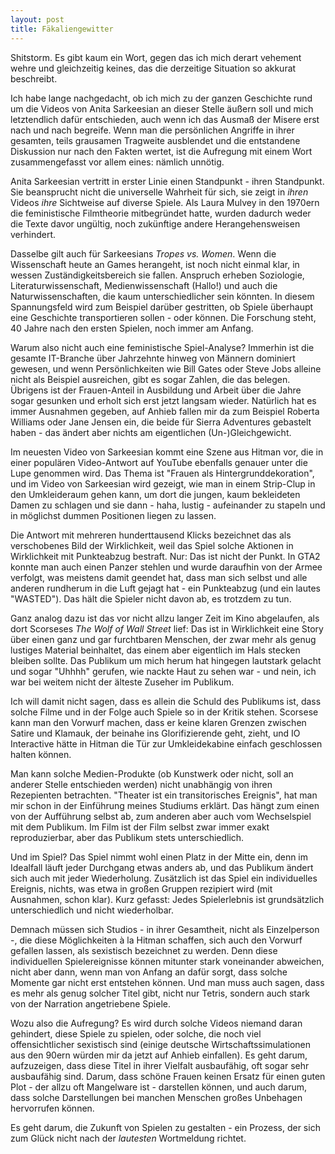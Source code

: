 ```yaml
---
layout: post
title: Fäkaliengewitter
---
```


Shitstorm. Es gibt kaum ein Wort, gegen das ich mich derart vehement wehre und gleichzeitig keines, das die derzeitige Situation so akkurat beschreibt.

Ich habe lange nachgedacht, ob ich mich zu der ganzen Geschichte rund um die Videos von Anita Sarkeesian an dieser Stelle äußern soll und mich letztendlich dafür entschieden, auch wenn ich das Ausmaß der Misere erst nach und nach begreife. Wenn man die persönlichen Angriffe in ihrer gesamten, teils grausamen Tragweite ausblendet und die entstandene Diskussion nur nach den Fakten wertet, ist die Aufregung mit einem Wort zusammengefasst vor allem eines: nämlich unnötig.

Anita Sarkeesian vertritt in erster Linie einen Standpunkt - ihren Standpunkt. Sie beansprucht nicht die universelle Wahrheit für sich, sie zeigt in _ihren_ Videos _ihre_ Sichtweise auf diverse Spiele. Als Laura Mulvey in den 1970ern die feministische Filmtheorie mitbegründet hatte, wurden dadurch weder die Texte davor ungültig, noch zukünftige andere Herangehensweisen verhindert.

Dasselbe gilt auch für Sarkeesians _Tropes vs. Women_. Wenn die Wissenschaft heute an Games herangeht, ist noch nicht einmal klar, in wessen Zuständigkeitsbereich sie fallen. Anspruch erheben Soziologie, Literaturwissenschaft, Medienwissenschaft (Hallo!) und auch die Naturwissenschaften, die kaum unterschiedlicher sein könnten. In diesem Spannungsfeld wird zum Beispiel darüber gestritten, ob Spiele überhaupt eine Geschichte transportieren sollen - oder können. Die Forschung steht, 40 Jahre nach den ersten Spielen, noch immer am Anfang.

Warum also nicht auch eine feministische Spiel-Analyse? Immerhin ist die gesamte IT-Branche über Jahrzehnte hinweg von Männern dominiert gewesen, und wenn Persönlichkeiten wie Bill Gates oder Steve Jobs alleine nicht als Beispiel ausreichen, gibt es sogar Zahlen, die das belegen. Übrigens ist der Frauen-Anteil in Ausbildung und Arbeit über die Jahre sogar gesunken und erholt sich erst jetzt langsam wieder. Natürlich hat es immer Ausnahmen gegeben, auf Anhieb fallen mir da zum Beispiel Roberta Williams oder Jane Jensen ein, die beide für Sierra Adventures gebastelt haben - das ändert aber nichts am eigentlichen (Un-)Gleichgewicht.

Im neuesten Video von Sarkeesian kommt eine Szene aus Hitman vor, die in einer populären Video-Antwort auf YouTube ebenfalls genauer unter die Lupe genommen wird. Das Thema ist "Frauen als Hintergrunddekoration", und im Video von Sarkeesian wird gezeigt, wie man in einem Strip-Clup in den Umkleideraum gehen kann, um dort die jungen, kaum bekleideten Damen zu schlagen und sie dann - haha, lustig - aufeinander zu stapeln und in möglichst dummen Positionen liegen zu lassen.

Die Antwort mit mehreren hunderttausend Klicks bezeichnet das als verschobenes Bild der Wirklichkeit, weil das Spiel solche Aktionen in Wirklichkeit mit Punkteabzug bestraft. Nur: Das ist nicht der Punkt. In GTA2 konnte man auch einen Panzer stehlen und wurde daraufhin von der Armee verfolgt, was meistens damit geendet hat, dass man sich selbst und alle anderen rundherum in die Luft gejagt hat - ein Punkteabzug (und ein lautes "WASTED"). Das hält die Spieler nicht davon ab, es trotzdem zu tun.

Ganz analog dazu ist das vor nicht allzu langer Zeit im Kino abgelaufen, als dort Scorseses _The Wolf of Wall Street_ lief: Das ist in Wirklichkeit eine Story über einen ganz und gar furchtbaren Menschen, der zwar mehr als genug lustiges Material beinhaltet, das einem aber eigentlich im Hals stecken bleiben sollte. Das Publikum um mich herum hat hingegen lautstark gelacht und sogar "Uhhhh" gerufen, wie nackte Haut zu sehen war - und nein, ich war bei weitem nicht der älteste Zuseher im Publikum.

Ich will damit nicht sagen, dass es allein die Schuld des Publikums ist, dass solche Filme und in der Folge auch Spiele so in der Kritik stehen. Scorsese kann man den Vorwurf machen, dass er keine klaren Grenzen zwischen Satire und Klamauk, der beinahe ins Glorifizierende geht, zieht, und IO Interactive hätte in Hitman die Tür zur Umkleidekabine einfach geschlossen halten können. 

Man kann solche Medien-Produkte (ob Kunstwerk oder nicht, soll an anderer Stelle entschieden werden) nicht unabhängig von ihren Rezepienten betrachten. "Theater ist ein transitorisches Ereignis", hat man mir schon in der Einführung meines Studiums erklärt. Das hängt zum einen von der Aufführung selbst ab, zum anderen aber auch vom Wechselspiel mit dem Publikum. Im Film ist der Film selbst zwar immer exakt reproduzierbar, aber das Publikum stets unterschiedlich.

Und im Spiel? Das Spiel nimmt wohl einen Platz in der Mitte ein, denn im Idealfall läuft jeder Durchgang etwas anders ab, und das Publikum ändert sich auch mit jeder Wiederholung. Zusätzlich ist das Spiel ein individuelles Ereignis, nichts, was etwa in großen Gruppen rezipiert wird (mit Ausnahmen, schon klar). Kurz gefasst: Jedes Spielerlebnis ist grundsätzlich unterschiedlich und nicht wiederholbar.

Demnach müssen sich Studios - in ihrer Gesamtheit, nicht als Einzelperson -, die diese Möglichkeiten à la Hitman schaffen, sich auch den Vorwurf gefallen lassen, als sexistisch bezeichnet zu werden. Denn diese individuellen Spielereignisse können mitunter stark voneinander abweichen, nicht aber dann, wenn man von Anfang an dafür sorgt, dass solche Momente gar nicht erst entstehen können. Und man muss auch sagen, dass es mehr als genug solcher Titel gibt, nicht nur Tetris, sondern auch stark von der Narration angetriebene Spiele.

Wozu also die Aufregung? Es wird durch solche Videos niemand daran gehindert, diese Spiele zu spielen, oder solche, die noch viel offensichtlicher sexistisch sind (einige deutsche Wirtschaftssimulationen aus den 90ern würden mir da jetzt auf Anhieb einfallen). Es geht darum, aufzuzeigen, dass diese Titel in ihrer Vielfalt ausbaufähig, oft sogar sehr ausbaufähig sind. Darum, dass schöne Frauen keinen Ersatz für einen guten Plot - der allzu oft Mangelware ist - darstellen können, und auch darum, dass solche Darstellungen bei manchen Menschen großes Unbehagen hervorrufen können.

Es geht darum, die Zukunft von Spielen zu gestalten - ein Prozess, der sich zum Glück nicht nach der _lautesten_ Wortmeldung richtet.
